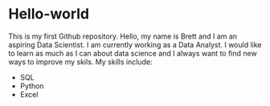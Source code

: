 # Hello-world
This is my first Github repository. 
Hello, my name is Brett and I am an aspiring Data Scientist. I am currently working as a Data Analyst. I would like to learn as much as I can about data science and I always want to find new ways to improve my skils. My skills include:
- SQL
- Python
- Excel
